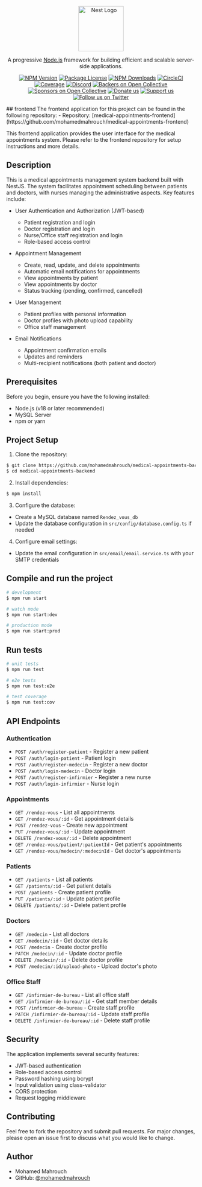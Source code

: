 <p align="center">
  <a href="http://nestjs.com/" target="blank"><img src="https://nestjs.com/img/logo-small.svg" width="120" alt="Nest Logo" /></a>
</p>

[circleci-image]: https://img.shields.io/circleci/build/github/nestjs/nest/master?token=abc123def456
[circleci-url]: https://circleci.com/gh/nestjs/nest

  <p align="center">A progressive <a href="http://nodejs.org" target="_blank">Node.js</a> framework for building efficient and scalable server-side applications.</p>
    <p align="center">
<a href="https://www.npmjs.com/~nestjscore" target="_blank"><img src="https://img.shields.io/npm/v/@nestjs/core.svg" alt="NPM Version" /></a>
<a href="https://www.npmjs.com/~nestjscore" target="_blank"><img src="https://img.shields.io/npm/l/@nestjs/core.svg" alt="Package License" /></a>
<a href="https://www.npmjs.com/~nestjscore" target="_blank"><img src="https://img.shields.io/npm/dm/@nestjs/common.svg" alt="NPM Downloads" /></a>
<a href="https://circleci.com/gh/nestjs/nest" target="_blank"><img src="https://img.shields.io/circleci/build/github/nestjs/nest/master" alt="CircleCI" /></a>
<a href="https://coveralls.io/github/nestjs/nest?branch=master" target="_blank"><img src="https://coveralls.io/repos/github/nestjs/nest/badge.svg?branch=master#9" alt="Coverage" /></a>
<a href="https://discord.gg/G7Qnnhy" target="_blank"><img src="https://img.shields.io/badge/discord-online-brightgreen.svg" alt="Discord"/></a>
<a href="https://opencollective.com/nest#backer" target="_blank"><img src="https://opencollective.com/nest/backers/badge.svg" alt="Backers on Open Collective" /></a>
<a href="https://opencollective.com/nest#sponsor" target="_blank"><img src="https://opencollective.com/nest/sponsors/badge.svg" alt="Sponsors on Open Collective" /></a>
  <a href="https://paypal.me/kamilmysliwiec" target="_blank"><img src="https://img.shields.io/badge/Donate-PayPal-ff3f59.svg" alt="Donate us"/></a>
    <a href="https://opencollective.com/nest#sponsor"  target="_blank"><img src="https://img.shields.io/badge/Support%20us-Open%20Collective-41B883.svg" alt="Support us"></a>
  <a href="https://twitter.com/nestframework" target="_blank"><img src="https://img.shields.io/twitter/follow/nestframework.svg?style=social&label=Follow" alt="Follow us on Twitter"></a>
</p>
  <!--[![Backers on Open Collective](https://opencollective.com/nest/backers/badge.svg)](https://opencollective.com/nest#backer)
  [![Sponsors on Open Collective](https://opencollective.com/nest/sponsors/badge.svg)](https://opencollective.com/nest#sponsor)-->
## frontend
The frontend application for this project can be found in the following repository:
- Repository: [medical-appointments-frontend](https://github.com/mohamedmahrouch/medical-appointments-frontend)

This frontend application provides the user interface for the medical appointments system. Please refer to the frontend repository for setup instructions and more details.

## Description

This is a medical appointments management system backend built with NestJS. The system facilitates appointment scheduling between patients and doctors, with nurses managing the administrative aspects. Key features include:

- User Authentication and Authorization (JWT-based)
  - Patient registration and login
  - Doctor registration and login
  - Nurse/Office staff registration and login
  - Role-based access control

- Appointment Management
  - Create, read, update, and delete appointments
  - Automatic email notifications for appointments
  - View appointments by patient
  - View appointments by doctor
  - Status tracking (pending, confirmed, cancelled)

- User Management
  - Patient profiles with personal information
  - Doctor profiles with photo upload capability
  - Office staff management
  
- Email Notifications
  - Appointment confirmation emails
  - Updates and reminders
  - Multi-recipient notifications (both patient and doctor)

## Prerequisites

Before you begin, ensure you have the following installed:
- Node.js (v18 or later recommended)
- MySQL Server
- npm or yarn

## Project Setup

1. Clone the repository:
```bash
$ git clone https://github.com/mohamedmahrouch/medical-appointments-backend.git
$ cd medical-appointments-backend
```

2. Install dependencies:
```bash
$ npm install
```

3. Configure the database:
- Create a MySQL database named `Rendez_vous_db`
- Update the database configuration in `src/config/database.config.ts` if needed

4. Configure email settings:
- Update the email configuration in `src/email/email.service.ts` with your SMTP credentials

## Compile and run the project

```bash
# development
$ npm run start

# watch mode
$ npm run start:dev

# production mode
$ npm run start:prod
```

## Run tests

```bash
# unit tests
$ npm run test

# e2e tests
$ npm run test:e2e

# test coverage
$ npm run test:cov
```

## API Endpoints

### Authentication
- `POST /auth/register-patient` - Register a new patient
- `POST /auth/login-patient` - Patient login
- `POST /auth/register-medecin` - Register a new doctor
- `POST /auth/login-medecin` - Doctor login
- `POST /auth/register-infirmier` - Register a new nurse
- `POST /auth/login-infirmier` - Nurse login

### Appointments
- `GET /rendez-vous` - List all appointments
- `GET /rendez-vous/:id` - Get appointment details
- `POST /rendez-vous` - Create new appointment
- `PUT /rendez-vous/:id` - Update appointment
- `DELETE /rendez-vous/:id` - Delete appointment
- `GET /rendez-vous/patient/:patientId` - Get patient's appointments
- `GET /rendez-vous/medecin/:medecinId` - Get doctor's appointments

### Patients
- `GET /patients` - List all patients
- `GET /patients/:id` - Get patient details
- `POST /patients` - Create patient profile
- `PUT /patients/:id` - Update patient profile
- `DELETE /patients/:id` - Delete patient profile

### Doctors
- `GET /medecin` - List all doctors
- `GET /medecin/:id` - Get doctor details
- `POST /medecin` - Create doctor profile
- `PATCH /medecin/:id` - Update doctor profile
- `DELETE /medecin/:id` - Delete doctor profile
- `POST /medecin/:id/upload-photo` - Upload doctor's photo

### Office Staff
- `GET /infirmier-de-bureau` - List all office staff
- `GET /infirmier-de-bureau/:id` - Get staff member details
- `POST /infirmier-de-bureau` - Create staff profile
- `PATCH /infirmier-de-bureau/:id` - Update staff profile
- `DELETE /infirmier-de-bureau/:id` - Delete staff profile

## Security

The application implements several security features:
- JWT-based authentication
- Role-based access control
- Password hashing using bcrypt
- Input validation using class-validator
- CORS protection
- Request logging middleware



## Contributing

Feel free to fork the repository and submit pull requests. For major changes, please open an issue first to discuss what you would like to change.



## Author

- Mohamed Mahrouch
- GitHub: [@mohamedmahrouch](https://github.com/mohamedmahrouch) 
